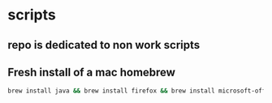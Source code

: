 # scripts

## repo is dedicated to non work scripts


## Fresh install of a mac homebrew
```zsh
brew install java && brew install firefox && brew install microsoft-office && brew install jetbrains-toolbox && brew install visual-studio-code && brew install alfred && brew install brave-browser && brew install 1password && brew install dotnet &&  brew install wget && brew install tree && brew install nvm && brew install node && brew install --cask racket && brew install r
```

